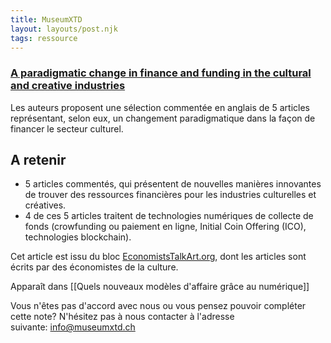 ```yaml
---
title: MuseumXTD
layout: layouts/post.njk
tags: ressource
---
```

### [A paradigmatic change in finance and funding in the cultural and creative industries](https://economiststalkart.org/2022/06/28/a-paradigmatic-change-in-finance-and-funding-in-the-cultural-and-creative-industries%ef%bf%bc/)
Les auteurs proposent une sélection commentée en anglais de 5 articles représentant, selon eux, un changement paradigmatique dans la façon de financer le secteur culturel. 

## A retenir
- 5 articles commentés, qui présentent de nouvelles manières innovantes de trouver des ressources financières pour les industries culturelles et créatives.
- 4 de ces 5 articles traitent de technologies numériques de collecte de fonds (crowfunding ou paiement en ligne, Initial Coin Offering (ICO), technologies blockchain).   

  
Cet article est issu du bloc [EconomistsTalkArt.org](https://economiststalkart.org/about/), dont les articles sont écrits par des économistes de la culture. 


Apparaît dans [[Quels nouveaux modèles d'affaire grâce au numérique]]

Vous n'êtes pas d'accord avec nous ou vous pensez pouvoir compléter cette note? N'hésitez pas à nous contacter à l'adresse suivante: [info@museumxtd.ch](mailto:info@museumxtd.ch)